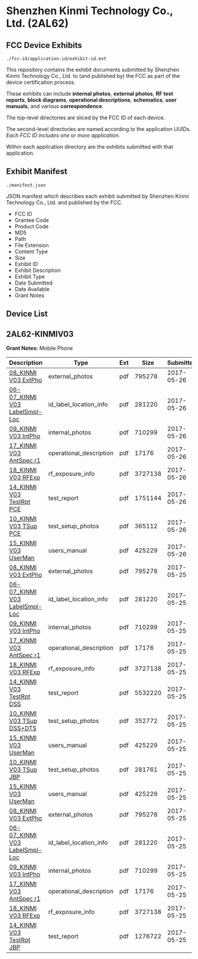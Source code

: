 # Shenzhen Kinmi Technology Co., Ltd. (2AL62)
## FCC Device Exhibits

```
./fcc-id/application-id/exhibit-id.ext
```

This repository contains the exhibit documents submitted by Shenzhen Kinmi Technology Co., Ltd. to (and published by) the FCC as part of the device certification process.

These exhibits can include **internal photos**, **external photos**, **RF test reports**, **block diagrams**, **operational descriptions**, **schematics**, **user manuals**, and various **correspondence**.

The top-level directories are sliced by the FCC ID of each device.

The second-level directories are named according to the application UUIDs. *Each FCC ID includes one or more application.*

Within each application directory are the exhibits submitted with that application. 

## Exhibit Manifest

```
./manifest.json
```

JSON manifest which describes each exhibit submitted by Shenzhen Kinmi Technology Co., Ltd. and published by the FCC.

- FCC ID
- Grantee Code
- Product Code
- MD5
- Path
- File Extension
- Content Type
- Size
- Exhibit ID
- Exhibit Description
- Exhibit Type
- Date Submitted
- Date Available
- Grant Notes

## Device List
## 2AL62-KINMIV03
**Grant Notes:** Mobile Phone

| Description | Type | Ext | Size | Submitted | Available |
| ----------- | ---- | --- | ---- | --------- | --------- |
| [08_KINMI V03 ExtPho](2AL62-KINMIV03/9e873a97340d706e7272eb17b2ba2585/3403752.pdf) | external_photos | pdf | 795278 | 2017-05-26 | 2017-05-26 |
| [06-07_KINMI V03 LabelSmpl-Loc](2AL62-KINMIV03/9e873a97340d706e7272eb17b2ba2585/3403751.pdf) | id_label_location_info | pdf | 281220 | 2017-05-26 | 2017-05-26 |
| [09_KINMI V03 IntPho](2AL62-KINMIV03/9e873a97340d706e7272eb17b2ba2585/3403753.pdf) | internal_photos | pdf | 710299 | 2017-05-26 | 2017-05-26 |
| [17_KINMI V03 AntSpec r1](2AL62-KINMIV03/9e873a97340d706e7272eb17b2ba2585/3403761.pdf) | operational_description | pdf | 17176 | 2017-05-26 | 2017-05-26 |
| [18_KINMI V03 RFExp](2AL62-KINMIV03/9e873a97340d706e7272eb17b2ba2585/3403762.pdf) | rf_exposure_info | pdf | 3727138 | 2017-05-26 | 2017-05-26 |
| [14_KINMI V03 TestRpt PCE](2AL62-KINMIV03/9e873a97340d706e7272eb17b2ba2585/3403870.pdf) | test_report | pdf | 1751144 | 2017-05-26 | 2017-05-26 |
| [10_KINMI V03 TSup PCE](2AL62-KINMIV03/9e873a97340d706e7272eb17b2ba2585/3403866.pdf) | test_setup_photos | pdf | 365112 | 2017-05-26 | 2017-05-26 |
| [15_KINMI V03 UserMan](2AL62-KINMIV03/9e873a97340d706e7272eb17b2ba2585/3403759.pdf) | users_manual | pdf | 425229 | 2017-05-26 | 2017-05-26 |
| [08_KINMI V03 ExtPho](2AL62-KINMIV03/ed00153e11c5399567631990825f4e3c/3403752.pdf) | external_photos | pdf | 795278 | 2017-05-25 | 2017-05-25 |
| [06-07_KINMI V03 LabelSmpl-Loc](2AL62-KINMIV03/ed00153e11c5399567631990825f4e3c/3403751.pdf) | id_label_location_info | pdf | 281220 | 2017-05-25 | 2017-05-25 |
| [09_KINMI V03 IntPho](2AL62-KINMIV03/ed00153e11c5399567631990825f4e3c/3403753.pdf) | internal_photos | pdf | 710299 | 2017-05-25 | 2017-05-25 |
| [17_KINMI V03 AntSpec r1](2AL62-KINMIV03/ed00153e11c5399567631990825f4e3c/3403761.pdf) | operational_description | pdf | 17176 | 2017-05-25 | 2017-05-25 |
| [18_KINMI V03 RFExp](2AL62-KINMIV03/ed00153e11c5399567631990825f4e3c/3403762.pdf) | rf_exposure_info | pdf | 3727138 | 2017-05-25 | 2017-05-25 |
| [14_KINMI V03 TestRpt DSS](2AL62-KINMIV03/ed00153e11c5399567631990825f4e3c/3403758.pdf) | test_report | pdf | 5532220 | 2017-05-25 | 2017-05-25 |
| [10_KINMI V03 TSup DSS+DTS](2AL62-KINMIV03/ed00153e11c5399567631990825f4e3c/3403754.pdf) | test_setup_photos | pdf | 352772 | 2017-05-25 | 2017-05-25 |
| [15_KINMI V03 UserMan](2AL62-KINMIV03/ed00153e11c5399567631990825f4e3c/3403759.pdf) | users_manual | pdf | 425229 | 2017-05-25 | 2017-05-25 |
| [10_KINMI V03 TSup JBP](2AL62-KINMIV03/ea70a59a44e0060d7d6166640c71a9c5/3403767.pdf) | test_setup_photos | pdf | 281761 | 2017-05-25 | 2017-05-25 |
| [15_KINMI V03 UserMan](2AL62-KINMIV03/ea70a59a44e0060d7d6166640c71a9c5/3403759.pdf) | users_manual | pdf | 425229 | 2017-05-25 | 2017-05-25 |
| [08_KINMI V03 ExtPho](2AL62-KINMIV03/ea70a59a44e0060d7d6166640c71a9c5/3403752.pdf) | external_photos | pdf | 795278 | 2017-05-25 | 2017-05-25 |
| [06-07_KINMI V03 LabelSmpl-Loc](2AL62-KINMIV03/ea70a59a44e0060d7d6166640c71a9c5/3403751.pdf) | id_label_location_info | pdf | 281220 | 2017-05-25 | 2017-05-25 |
| [09_KINMI V03 IntPho](2AL62-KINMIV03/ea70a59a44e0060d7d6166640c71a9c5/3403753.pdf) | internal_photos | pdf | 710299 | 2017-05-25 | 2017-05-25 |
| [17_KINMI V03 AntSpec r1](2AL62-KINMIV03/ea70a59a44e0060d7d6166640c71a9c5/3403761.pdf) | operational_description | pdf | 17176 | 2017-05-25 | 2017-05-25 |
| [18_KINMI V03 RFExp](2AL62-KINMIV03/ea70a59a44e0060d7d6166640c71a9c5/3403762.pdf) | rf_exposure_info | pdf | 3727138 | 2017-05-25 | 2017-05-25 |
| [14_KINMI V03 TestRpt JBP](2AL62-KINMIV03/ea70a59a44e0060d7d6166640c71a9c5/3403771.pdf) | test_report | pdf | 1276722 | 2017-05-25 | 2017-05-25 |
